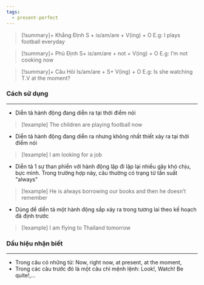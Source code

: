 ```yaml
---
tags:
  - present-perfect
---
```

> [!summary]+ Khẳng Định
> 	S + is/am/are + V(ing) + O
> E.g: I plays football everyday

> [!summary]+ Phủ Định
> 	S+ is/am/are + not + V(ing) + O
> E.g: I’m not cooking now

> [!summary]+ Câu Hỏi
> 	Is/am/are + S+ V(ing) + O
> E.g: Is she watching T.V at the moment?

### Cách sử dụng
---
- Diễn tả hành động đang diễn ra tại thời điểm nói
> [!example] The children are playing football now
- Diễn tả hành động đang diễn ra nhưng không nhất thiết xảy ra tại thời điểm nói
> [!example] I am looking for a job
- Diễn tả 1 sự than phiền với hành động lặp đi lặp lại nhiều gây khó chịu, bực mình. Trong trường hợp này, câu thường có trạng từ tần suất "always"
> [!example] He is always borrowing our books and then he doesn’t remember
- Dùng để diễn tả một hành động sắp xảy ra trong tương lai theo kế hoạch đã định trước
> [!example] I am flying to Thailand tomorrow
### Dấu hiệu nhận biết
---
- Trong câu có những từ: Now, right now, at present, at the moment,
- Trong các câu trước đó là một câu chỉ mệnh lệnh: Look!, Watch! Be quite!,...
